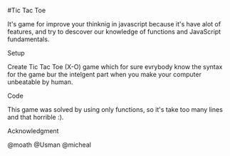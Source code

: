 #Tic Tac Toe 


It's game for improve your thinknig in javascript because it's have alot of features, and try to descover our  knowledge of functions and JavaScript fundamentals.

Setup

Create Tic Tac Toe (X-O) game which for sure evrybody know the syntax for the game bur the intelgent part when you make your computer unbeatable by human. 



Code 

This game was solved by using only functions, so it's take too many lines and that horrible :).

Acknowledgment

@moath
@Usman
@micheal


